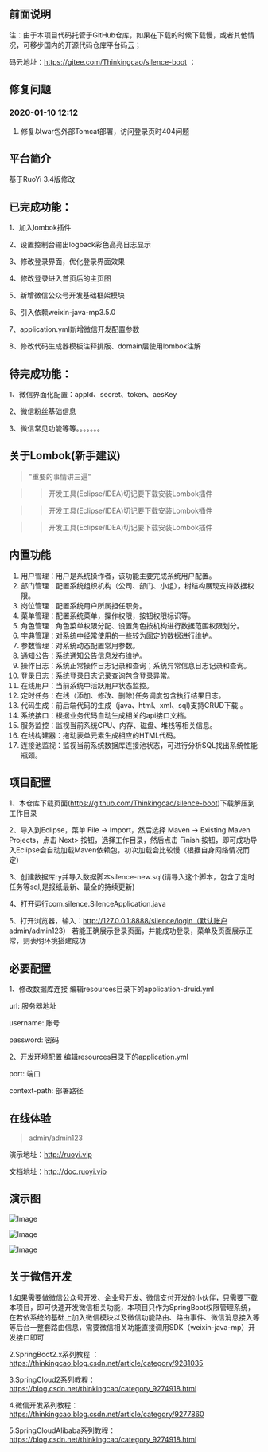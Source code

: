 ## 前面说明
注：由于本项目代码托管于GitHub仓库，如果在下载的时候下载慢，或者其他情况，可移步国内的开源代码仓库平台码云；

码云地址：https://gitee.com/Thinkingcao/silence-boot ；

## 修复问题
### 2020-01-10 12:12
1. 修复以war包外部Tomcat部署，访问登录页时404问题      

## 平台简介
基于RuoYi 3.4版修改

## 已完成功能：

1、加入lombok插件

2、设置控制台输出logback彩色高亮日志显示

3、修改登录界面，优化登录界面效果

4、修改登录进入首页后的主页图

5、新增微信公众号开发基础框架模块

6、引入依赖weixin-java-mp3.5.0

7、application.yml新增微信开发配置参数

8、修改代码生成器模板注释排版、domain层使用lombok注解

## 待完成功能：
1、微信界面化配置：appId、secret、token、aesKey

2、微信粉丝基础信息

3、微信常见功能等等。。。。。。。


## 关于Lombok(新手建议)
>"重要的事情讲三遍"

>>开发工具(Eclipse/IDEA)切记要下载安装Lombok插件

>>开发工具(Eclipse/IDEA)切记要下载安装Lombok插件

>>开发工具(Eclipse/IDEA)切记要下载安装Lombok插件



## 内置功能

1.  用户管理：用户是系统操作者，该功能主要完成系统用户配置。
2.  部门管理：配置系统组织机构（公司、部门、小组），树结构展现支持数据权限。
3.  岗位管理：配置系统用户所属担任职务。
4.  菜单管理：配置系统菜单，操作权限，按钮权限标识等。
5.  角色管理：角色菜单权限分配、设置角色按机构进行数据范围权限划分。
6.  字典管理：对系统中经常使用的一些较为固定的数据进行维护。
7.  参数管理：对系统动态配置常用参数。
8.  通知公告：系统通知公告信息发布维护。
9.  操作日志：系统正常操作日志记录和查询；系统异常信息日志记录和查询。
10. 登录日志：系统登录日志记录查询包含登录异常。
11. 在线用户：当前系统中活跃用户状态监控。
12. 定时任务：在线（添加、修改、删除)任务调度包含执行结果日志。
13. 代码生成：前后端代码的生成（java、html、xml、sql)支持CRUD下载 。
14. 系统接口：根据业务代码自动生成相关的api接口文档。
15. 服务监控：监视当前系统CPU、内存、磁盘、堆栈等相关信息。
16. 在线构建器：拖动表单元素生成相应的HTML代码。
17. 连接池监视：监视当前系统数据库连接池状态，可进行分析SQL找出系统性能瓶颈。

## 项目配置
1、本仓库下载页面(https://github.com/Thinkingcao/silence-boot)下载解压到工作目录

2、导入到Eclipse，菜单 File -> Import，然后选择 Maven -> Existing Maven Projects，点击 Next> 按钮，选择工作目录，然后点击 Finish 按钮，即可成功导入Eclipse会自动加载Maven依赖包，初次加载会比较慢（根据自身网络情况而定）

3、创建数据库ry并导入数据脚本silence-new.sql(请导入这个脚本，包含了定时任务等sql,是报纸最新、最全的持续更新)

4、打开运行com.silence.SilenceApplication.java

5、打开浏览器，输入：http://127.0.0.1:8888/silence/login（默认账户 admin/admin123）
若能正确展示登录页面，并能成功登录，菜单及页面展示正常，则表明环境搭建成功


## 必要配置
1、修改数据库连接
编辑resources目录下的application-druid.yml

url: 服务器地址

username: 账号

password: 密码


2、开发环境配置
编辑resources目录下的application.yml

port: 端口

context-path: 部署路径 

## 在线体验
>admin/admin123

演示地址：http://ruoyi.vip

文档地址：http://doc.ruoyi.vip

## 演示图
![Image](https://github.com/Thinkingcao/silence-boot/blob/master/doc/screenshot/login-new.png)

![Image](https://github.com/Thinkingcao/silence-boot/blob/master/doc/screenshot/wechat-new.png)

![Image](https://github.com/Thinkingcao/silence-boot/blob/master/doc/screenshot/entity.png)

## 关于微信开发
1.如果需要做微信公众号开发、企业号开发、微信支付开发的小伙伴，只需要下载本项目，即可快速开发微信相关功能，本项目只作为SpringBoot权限管理系统，在若依系统的基础上加入微信模块以及微信功能路由、路由事件、微信消息接入等等后台一整套路由信息，需要微信相关功能直接调用SDK（weixin-java-mp）开发接口即可

2.SpringBoot2.x系列教程 ：https://thinkingcao.blog.csdn.net/article/category/9281035

3.SpringCloud2系列教程：https://blog.csdn.net/thinkingcao/category_9274918.html

4.微信开发系列教程：https://thinkingcao.blog.csdn.net/article/category/9277860

5.SpringCloudAlibaba系列教程：https://blog.csdn.net/thinkingcao/category_9274918.html

